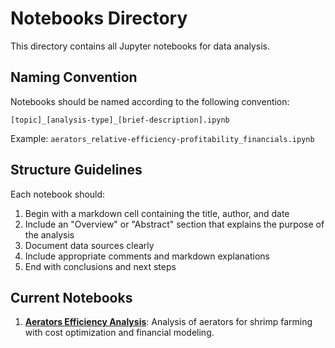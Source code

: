 # Notebooks Directory

This directory contains all Jupyter notebooks for data analysis.

## Naming Convention

Notebooks should be named according to the following convention:

`[topic]_[analysis-type]_[brief-description].ipynb`

Example: `aerators_relative-efficiency-profitability_financials.ipynb`

## Structure Guidelines

Each notebook should:

1. Begin with a markdown cell containing the title, author, and date
2. Include an "Overview" or "Abstract" section that explains the purpose of the analysis
3. Document data sources clearly
4. Include appropriate comments and markdown explanations
5. End with conclusions and next steps

## Current Notebooks

1. **[Aerators Efficiency Analysis](aerators_relative-efficiency-profitability_financials.ipynb)**: Analysis of aerators for shrimp farming with cost optimization and financial modeling.
